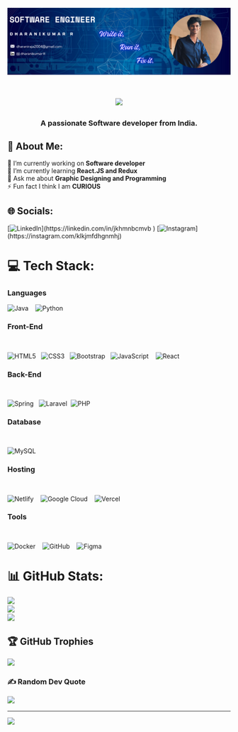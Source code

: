 ![logo](https://github.com/dharanikumar07/dharanikumar07/blob/main/Github.png)
<br>
<h1 align="center">
  <a href="https://git.io/typing-svg">
    <img src="https://readme-typing-svg.herokuapp.com/?lines=Hey+There!+👋;+Scroll+down!+👇;+Loved+your+visit+❤️;+&center=true&size=30&color=ffffff">
  </a>
</h1>
<h3 align="center">A passionate Software developer from India.</h3>

## 💫 About Me:
🔭 I’m currently working on **Software developer**<br>
🌱 I’m currently learning **React.JS and Redux**<br>
💬 Ask me about **Graphic Designing and Programming**<br>
⚡ Fun fact I think I am **CURIOUS**

## 🌐 Socials:

[![LinkedIn](https://img.shields.io/badge/LinkedIn-%230077B5.svg?logo=linkedin&logoColor=white&height=55px;)](https://linkedin.com/in/jkhmnbcmvb )
[![Instagram](https://img.shields.io/badge/Instagram-%23E4405F.svg?logo=Instagram&logoColor=white&height=55px;)](https://instagram.com/klkjmfdhgnmhj) 


# 💻 Tech Stack:
<h3>Languages</h3>

![Java](https://img.shields.io/badge/java-%23ED8B00.svg?style=for-the-badge&logo=openjdk&logoColor=white) &nbsp;&nbsp;
![Python](https://img.shields.io/badge/python-3670A0?style=for-the-badge&logo=python&logoColor=ffdd54) &nbsp;&nbsp;


<h3>Front-End</h3><br>

![HTML5](https://img.shields.io/badge/html5-%23E34F26.svg?style=for-the-badge&logo=html5&logoColor=white)&nbsp;&nbsp;
![CSS3](https://img.shields.io/badge/css3-%231572B6.svg?style=for-the-badge&logo=css3&logoColor=white)&nbsp;&nbsp;
![Bootstrap](https://img.shields.io/badge/bootstrap-%238511FA.svg?style=for-the-badge&logo=bootstrap&logoColor=white)&nbsp;&nbsp;
![JavaScript](https://img.shields.io/badge/javascript-%23323330.svg?style=for-the-badge&logo=javascript&logoColor=%23F7DF1E) &nbsp;&nbsp;
![React](https://img.shields.io/badge/react-%2320232a.svg?style=for-the-badge&logo=react&logoColor=%2361DAFB)

<h3>Back-End</h3><br>

![Spring](https://img.shields.io/badge/spring-%236DB33F.svg?style=for-the-badge&logo=spring&logoColor=white) &nbsp;&nbsp;![Laravel](https://img.shields.io/badge/laravel-%23FF2D20.svg?style=for-the-badge&logo=laravel&logoColor=white)&nbsp;&nbsp;![PHP](https://img.shields.io/badge/php-%23777BB4.svg?style=for-the-badge&logo=php&logoColor=white) 

<h3>Database</h3><br>

![MySQL](https://img.shields.io/badge/mysql-4479A1.svg?style=for-the-badge&logo=mysql&logoColor=white) 

<h3>Hosting</h3><br>

![Netlify](https://img.shields.io/badge/netlify-%23000000.svg?style=for-the-badge&logo=netlify&logoColor=#00C7B7) &nbsp;&nbsp;
![Google Cloud](https://img.shields.io/badge/GoogleCloud-%234285F4.svg?style=for-the-badge&logo=google-cloud&logoColor=white) &nbsp;&nbsp;
![Vercel](https://img.shields.io/badge/vercel-%23000000.svg?style=for-the-badge&logo=vercel&logoColor=white) 

<h3>Tools</h3><br>

![Docker](https://img.shields.io/badge/docker-%230db7ed.svg?style=for-the-badge&logo=docker&logoColor=white) &nbsp;&nbsp;
![GitHub](https://img.shields.io/badge/github-%23121011.svg?style=for-the-badge&logo=github&logoColor=white) &nbsp;&nbsp;
![Figma](https://img.shields.io/badge/figma-%23F24E1E.svg?style=for-the-badge&logo=figma&logoColor=white)

# 📊 GitHub Stats:
![](https://github-readme-stats.vercel.app/api?username=dharanikumar07&theme=dark&hide_border=false&include_all_commits=true&count_private=true)<br/>
![](https://github-readme-streak-stats.herokuapp.com/?user=dharanikumar07&theme=dark&hide_border=false)<br/>
![](https://github-readme-stats.vercel.app/api/top-langs/?username=dharanikumar07&theme=dark&hide_border=false&include_all_commits=true&count_private=true&layout=compact)

## 🏆 GitHub Trophies
![](https://github-profile-trophy.vercel.app/?username=dharanikumar07&theme=radical&no-frame=false&no-bg=true&margin-w=4)

### ✍️ Random Dev Quote
![](https://quotes-github-readme.vercel.app/api?type=horizontal&theme=radical)

---
[![](https://visitcount.itsvg.in/api?id=dharanikumar07&icon=0&color=0)](https://visitcount.itsvg.in)

<!-- Proudly created with GPRM ( https://gprm.itsvg.in ) -->
